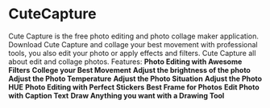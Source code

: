 # CuteCapture
Cute Capture is the free photo editing and photo collage maker application. Download Cute Capture and collage your best movement with professional tools, you also edit your photo or apply effects and filters. Cute Capture all about edit and collage photos. Features: **Photo Editing with Awesome Filters** **College your Best Movement** **Adjust the brightness of the photo** **Adjust the Photo Temperature** **Adjust the Photo Situation** **Adjust the Photo HUE** **Photo Editing with Perfect Stickers** **Best Frame for Photos** **Edit Photo with Caption Text** **Draw Anything you want with a Drawing Tool**
